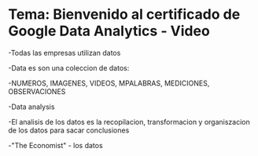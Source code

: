 # Tema: Bienvenido al certificado de Google Data Analytics - Video

-Todas las empresas utilizan datos

-Data es son una coleccion de datos:

-NUMEROS, IMAGENES, VIDEOS, MPALABRAS, MEDICIONES, OBSERVACIONES


-Data analysis

-El analisis de los datos es la recopilacion, transformacion y organiszacion de los datos para sacar conclusiones

-"The Economist" - los datos <el recurso mas valioso del mundo>



